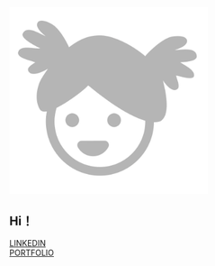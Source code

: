 <img src="assets/PROFILE.png" width="70%"><br>
## Hi！
[LINKEDIN]( https://www.linkedin.com/in/yilei-xiao-ucl-bartlett/)<br>
[PORTFOLIO](https://yileics.github.io/portfolio/)<br>

